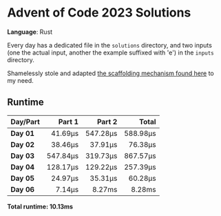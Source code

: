 # Advent of Code 2023 Solutions

**Language**: Rust

Every day has a dedicated file in the `solutions` directory, and two inputs (one the actual input, another the example suffixed with 'e') in the `inputs` directory.

Shamelessly stole and adapted [the scaffolding mechanism found here](https://github.com/fspoettel/advent-of-code-rust) to my need.

## Runtime

| Day/Part | Part 1 | Part 2 | Total |
|:---------|-------:|-------:|------:|
| **Day 01** | 41.69μs | 547.28μs | 588.98μs |
| **Day 02** | 38.46μs | 37.91μs | 76.38μs |
| **Day 03** | 547.84μs | 319.73μs | 867.57μs |
| **Day 04** | 128.17μs | 129.22μs | 257.39μs |
| **Day 05** | 24.97μs | 35.31μs | 60.28μs |
| **Day 06** | 7.14μs | 8.27ms | 8.28ms |


**Total runtime: 10.13ms**

